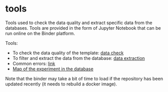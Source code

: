 # tools

Tools used to check the data quality and extract specific data from the databases.
Tools are provided in the form of Jupyter Notebook that can be run online on the Binder platform.

Tools:
- To check the data quality of the template: [data check](https://carboseq.github.io/tools/js-check.html)
- To filter and extract the data from the database: [data extraction](https://mybinder.org/v2/gh/carboseq/tools/main?urlpath=voila/render/notebooks/data-query.ipynb)
- Common errors: [link](https://carboseq.github.io/tools/errors.html)
- [Map of the experiment in the database](https://carboseq.github.io/tools/map.html)

Note that the binder may take a bit of time to load if the repository has been updated recently (it needs to rebuild a docker image).


